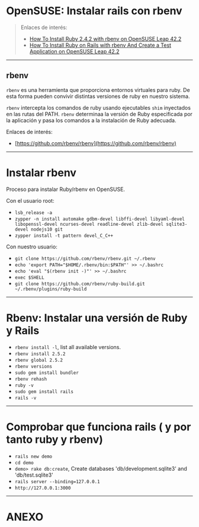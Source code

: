 
# OpenSUSE: Instalar rails con rbenv

> Enlaces de interés:
>
> * [How To Install Ruby 2.4.2 with rbenv on OpenSUSE Leap 42.2](https://www.youtube.com/watch?v=OFF5CwP9uDk)
> * [How To Install Ruby on Rails with rbenv And Create a Test Application on OpenSUSE Leap 42.2](https://www.youtube.com/watch?v=2ZbL8Vl6i38)

---

## rbenv

`rbenv` es una herramienta que proporciona entornos virtuales para ruby. De esta forma pueden convivir distintas versiones de ruby en nuestro sistema.

`rbenv` intercepta los comandos de ruby usando ejecutables `shim` inyectados en las rutas del PATH. `rbenv` determinaa la versión de Ruby especificada por la aplicación y pasa los comandos a la instalación de Ruby adecuada.

Enlaces de interés:
* [https://github.com/rbenv/rbenv](https://github.com/rbenv/rbenv)

---

# Instalar rbenv

Proceso para instalar Ruby/rbenv en OpenSUSE.

Con el usuario root:
* `lsb_release -a`
* `zypper -n install automake gdbm-devel libffi-devel libyaml-devel libopenssl-devel ncurses-devel readline-devel zlib-devel sqlite3-devel nodejs10 git`
* `zypper install -t pattern devel_C_C++`

Con nuestro usuario:
* `git clone https://github.com/rbenv/rbenv.git ~/.rbenv`
* `echo 'export PATH="$HOME/.rbenv/bin:$PATH"' >> ~/.bashrc`
* `echo 'eval "$(rbenv init -)"' >> ~/.bashrc`
* `exec $SHELL`
* `git clone https://github.com/rbenv/ruby-build.git ~/.rbenv/plugins/ruby-build`

---

# Rbenv: Instalar una versión de Ruby y Rails

* `rbenv install -l`, list all available versions.
* `rbenv install 2.5.2`
* `rbenv global 2.5.2`
* `rbenv versions`
* `sudo gem install bundler`
* `rbenv rehash`
* `ruby -v`
* `sudo gem install rails`
* `rails -v`

---

# Comprobar que funciona rails ( y por tanto ruby y rbenv)

* `rails new demo`
* `cd demo`
* `demo> rake db:create`, Create databases 'db/development.sqlite3' and 'db/test.sqlite3'
* `rails server --binding=127.0.0.1`
* `http://127.0.0.1:3000`

---

# ANEXO
